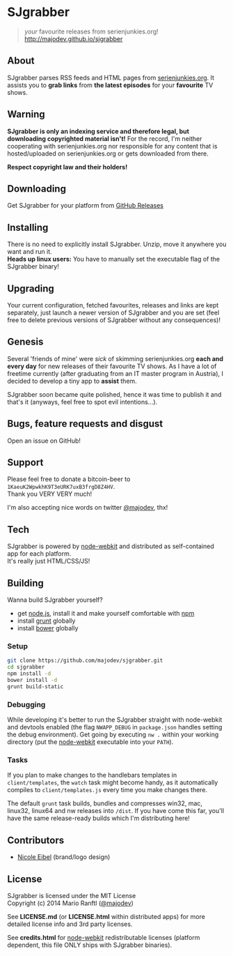 # SJgrabber

> *your* favourite releases from serienjunkies.org!  
> http://majodev.github.io/sjgrabber

## About
SJgrabber parses RSS feeds and HTML pages from [serienjunkies.org](http://serienjunkies.org/). 
It assists you to **grab links** from **the latest episodes** for your **favourite** TV shows.

## Warning
**SJgrabber is only an indexing service and therefore legal, but downloading copyrighted material isn't!** For the record, I'm neither cooperating with serienjunkies.org nor responsible for any content that is hosted/uploaded on serienjunkies.org or gets downloaded from there.  

**Respect copyright law and their holders!**

## Downloading
Get SJgrabber for your platform from [GitHub Releases](https://github.com/majodev/sjgrabber/releases)

## Installing
There is no need to explicitly install SJgrabber. Unzip, move it anywhere you want and run it.  
**Heads up linux users:** You have to manually set the executable flag of the SJgrabber binary!

## Upgrading
Your current configuration, fetched favourites, releases and links are kept separately, just launch a newer version of SJgrabber and you are set (feel free to delete previous versions of SJgrabber without any consequences)!

## Genesis
Several 'friends of mine' were *sick* of skimming serienjunkies.org **each and every day** for new releases of their favourite TV shows. As I have a lot of freetime currently (after graduating from an IT master program in Austria), I decided to develop a tiny app to **assist** them. 

SJgrabber soon became quite polished, hence it was time to publish it and that's it (anyways, feel free to spot evil intentions...).

## Bugs, feature requests and disgust
Open an issue on GitHub!

## Support
Please feel free to donate a bitcoin-beer to `1KaeuK2WpwkhK9T3eURK7uxB3frgD8Z4HV`.  
Thank you VERY VERY much!

I'm also accepting nice words on twitter [@majodev](https://twitter.com/majodev), thx!

## Tech
SJgrabber is powered by [node-webkit](https://github.com/rogerwang/node-webkit) and distributed as self-contained app for each platform.  
It's really just HTML/CSS/JS!

## Building
Wanna build SJgrabber yourself?
* get [node.js](http://nodejs.org/), install it and make yourself comfortable with [npm](https://www.npmjs.org/)
* install [grunt](http://gruntjs.com/) globally
* install [bower](http://bower.io/) globally

### Setup
```bash
git clone https://github.com/majodev/sjgrabber.git
cd sjgrabber
npm install -d
bower install -d
grunt build-static
```

### Debugging
While developing it's better to run the SJgrabber straight with node-webkit and devtools enabled (the flag `NWAPP_DEBUG` in `package.json` handles setting the debug environment). Get going by executing `nw .` within your working directory (put the [node-webkit](https://github.com/rogerwang/node-webkit) executable into your `PATH`).

### Tasks
If you plan to make changes to the handlebars templates in `client/templates`, the `watch` task might become handy, as it automatically compiles to `client/templates.js` every time you make changes there.

The default `grunt` task builds, bundles and compresses win32, mac, linux32, linux64 and nw releases into `/dist`. If you have come this far, you'll have the same release-ready builds which I'm distributing here!

## Contributors
* [Nicole Eibel](http://nicoleeibel.at/) (brand/logo design)

## License
SJgrabber is licensed under the MIT License  
Copyright (c) 2014 Mario Ranftl ([@majodev](https://twitter.com/majodev))

See **LICENSE.md** (or **LICENSE.html** within distributed apps) for more detailed license info and 3rd party licenses.

See **credits.html** for [node-webkit](https://github.com/rogerwang/node-webkit) redistributable licenses (platform dependent, this file ONLY ships with SJgrabber binaries).